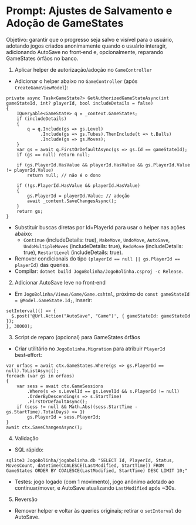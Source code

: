 # Prompt: Ajustes de Salvamento e Adoção de GameStates

Objetivo: garantir que o progresso seja salvo e visível para o usuário, adotando jogos criados anonimamente quando o usuário interagir, adicionando AutoSave no front‑end e, opcionalmente, reparando GameStates órfãos no banco.

1) Aplicar helper de autorização/adoção no `GameController`
- Adicionar o helper abaixo no `GameController` (após `CreateGameViewModel`):

```
private async Task<GameState?> GetAuthorizedGameStateAsync(int gameStateId, int? playerId, bool includeDetails = false)
{
    IQueryable<GameState> q = _context.GameStates;
    if (includeDetails)
    {
        q = q.Include(gs => gs.Level)
             .Include(gs => gs.Tubes).ThenInclude(t => t.Balls)
             .Include(gs => gs.Moves);
    }
    var gs = await q.FirstOrDefaultAsync(gs => gs.Id == gameStateId);
    if (gs == null) return null;

    if (gs.PlayerId.HasValue && playerId.HasValue && gs.PlayerId.Value != playerId.Value)
        return null; // não é o dono

    if (!gs.PlayerId.HasValue && playerId.HasValue)
    {
        gs.PlayerId = playerId.Value; // adoção
        await _context.SaveChangesAsync();
    }
    return gs;
}
```

- Substituir buscas diretas por Id+PlayerId para usar o helper nas ações abaixo:
  - `Continue` (includeDetails: true), `MakeMove`, `UndoMove`, `AutoSave`, `UndoMultipleMoves` (includeDetails: true), `RedoMove` (includeDetails: true), `RestartLevel` (includeDetails: true).
- Remover condicionais do tipo `(playerId == null || gs.PlayerId == playerId)` das queries.
- Compilar: `dotnet build JogoBolinha/JogoBolinha.csproj -c Release`.

2) Adicionar AutoSave leve no front‑end
- Em `JogoBolinha/Views/Game/Game.cshtml`, próximo do `const gameStateId = @Model.GameState.Id;`, inserir:

```
setInterval(() => {
  $.post('@Url.Action("AutoSave", "Game")', { gameStateId: gameStateId });
}, 30000);
```

3) Script de reparo (opcional) para GameStates órfãos
- Criar utilitário no `JogoBolinha.Migration` para atribuir `PlayerId` best‑effort:

```
var orfaos = await ctx.GameStates.Where(gs => gs.PlayerId == null).ToListAsync();
foreach (var gs in orfaos)
{
    var sess = await ctx.GameSessions
        .Where(s => s.LevelId == gs.LevelId && s.PlayerId != null)
        .OrderByDescending(s => s.StartTime)
        .FirstOrDefaultAsync();
    if (sess != null && Math.Abs((sess.StartTime - gs.StartTime).TotalDays) <= 1)
        gs.PlayerId = sess.PlayerId;
}
await ctx.SaveChangesAsync();
```

4) Validação
- SQL rápido:

```
sqlite3 JogoBolinha/jogabolinha.db "SELECT Id, PlayerId, Status, MovesCount, datetime(COALESCE(LastModified, StartTime)) FROM GameStates ORDER BY COALESCE(LastModified, StartTime) DESC LIMIT 10;"
```

- Testes: jogo logado (com 1 movimento), jogo anônimo adotado ao continuar/mover, e AutoSave atualizando `LastModified` após ~30s.

5) Reversão
- Remover helper e voltar às queries originais; retirar o `setInterval` do AutoSave.

